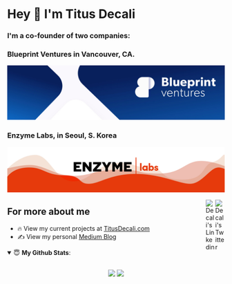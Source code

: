 # Hey 👋 I'm Titus Decali

### I'm a co-founder of two companies:
### Blueprint Ventures in Vancouver, CA.
<a href="https://blueprint.vc" target="_blank">
  <img src="/assets/header-blueprint.jpg" alt="Blueprint">
</a>

<br>

### Enzyme Labs, in Seoul, S. Korea
<a href="https://enzymelabs.co" target="_blank">
  <img src="/assets/header-enzyme.jpg" alt="Enzymelabs">
</a>

<a href="https://twitter.com/titusdecali" target="_blank" rel="nofollow"><img align="right" alt="Decali's Twitter" width="22px" src="https://cdn.jsdelivr.net/npm/simple-icons@v3/icons/twitter.svg" /></a><a href="https://www.linkedin.com/in/titusdecali" target="_blank" rel="nofollow"><img align="right" alt="Decali's Linkedin" width="22px" src="https://cdn.jsdelivr.net/npm/simple-icons@v3/icons/linkedin.svg" /></a>


## For more about me
- 🔥 View my current projects at [TitusDecali.com](https://titusdecali.com/)
- ✍️ View my personal [Medium Blog](https://medium.com/@titusdecali)

<details open>
 <summary> 😇 <b>My Github Stats</b>: </summary>

<br>

<p align = "center">
  <img src="https://github-readme-stats.vercel.app/api?username=titusdecali&show_icons=true&theme=tokyonight&line_height=27">
  <img src="https://github-readme-stats.vercel.app/api/top-langs/?username=titusdecali&hide=css,java,html&theme=tokyonight">
</p>

</details>
